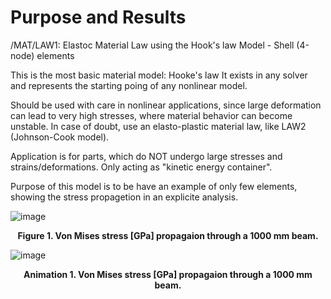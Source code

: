 
# Purpose and Results

/MAT/LAW1: Elastoc Material Law using the Hook's law Model - Shell (4-node) elements

This is the most basic material model: Hooke's law
It exists in any solver and represents the starting poing of any nonlinear model.

Should be used with care in nonlinear applications, since large deformation can lead to very high stresses, 
where material behavior can become unstable.
In case of doubt, use an elasto-plastic material law, like LAW2 (Johnson-Cook model).

Application is for parts, which do NOT undergo large stresses and strains/deformations. 
Only acting as "kinetic energy container".

Purpose of this model is to be have an example of only few elements, showing the stress propagetion in an explicite analysis.

![image](Images/Stress_wave.png)
<figcaption align = "center"><b>Figure 1. Von Mises stress [GPa] propagaion through a 1000 mm beam.</b></figcaption>

![image](Images/Stress_wave.gif)
<figcaption align = "center"><b>Animation 1. Von Mises stress [GPa] propagaion through a 1000 mm beam.</b></figcaption>
